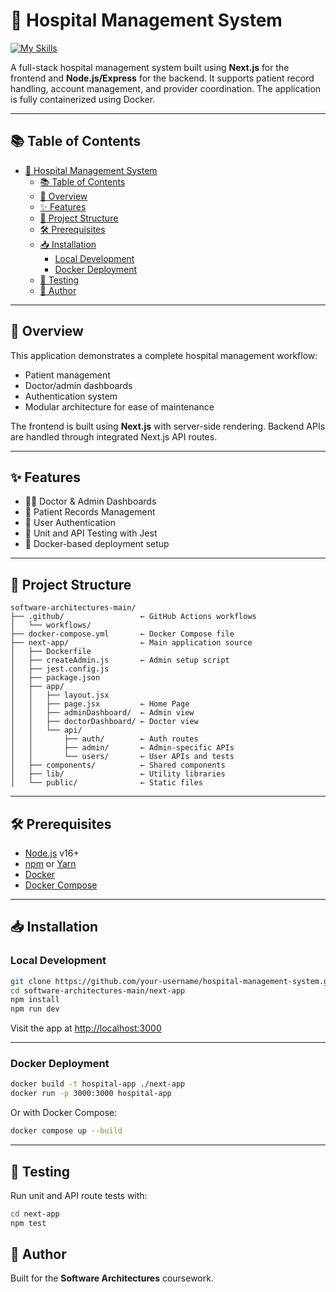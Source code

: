 # 🏥 Hospital Management System

[![My Skills](https://skillicons.dev/icons?i=nextjs,react,tailwind,mongodb,flask,nodejs,py,docker,gcp,&perline=9)](https://skillicons.dev)

A full-stack hospital management system built using **Next.js** for the frontend and **Node.js/Express** for the backend. It supports patient record handling, account management, and provider coordination. The application is fully containerized using Docker.

---

## 📚 Table of Contents

- [🏥 Hospital Management System](#-hospital-management-system)
  - [📚 Table of Contents](#-table-of-contents)
  - [🚀 Overview](#-overview)
  - [✨ Features](#-features)
  - [📁 Project Structure](#-project-structure)
  - [🛠 Prerequisites](#-prerequisites)
  - [📥 Installation](#-installation)
    - [Local Development](#local-development)
    - [Docker Deployment](#docker-deployment)
  - [🧪 Testing](#-testing)
  - [📝 Author](#-author)

---

## 🚀 Overview

This application demonstrates a complete hospital management workflow:
- Patient management
- Doctor/admin dashboards
- Authentication system
- Modular architecture for ease of maintenance

The frontend is built using **Next.js** with server-side rendering. Backend APIs are handled through integrated Next.js API routes.

---

## ✨ Features

- 🧑‍⚕️ Doctor & Admin Dashboards
- 🧾 Patient Records Management
- 🔐 User Authentication
- 🧪 Unit and API Testing with Jest
- 🐳 Docker-based deployment setup

---

## 📁 Project Structure

```
software-architectures-main/
├── .github/                 ← GitHub Actions workflows
│   └── workflows/
├── docker-compose.yml       ← Docker Compose file
├── next-app/                ← Main application source
│   ├── Dockerfile
│   ├── createAdmin.js       ← Admin setup script
│   ├── jest.config.js
│   ├── package.json
│   ├── app/
│   │   ├── layout.jsx
│   │   ├── page.jsx         ← Home Page
│   │   ├── adminDashboard/  ← Admin view
│   │   ├── doctorDashboard/ ← Doctor view
│   │   └── api/
│   │       ├── auth/        ← Auth routes
│   │       ├── admin/       ← Admin-specific APIs
│   │       └── users/       ← User APIs and tests
│   ├── components/          ← Shared components
│   ├── lib/                 ← Utility libraries
│   └── public/              ← Static files
```

---

## 🛠 Prerequisites

- [Node.js](https://nodejs.org/) v16+
- [npm](https://www.npmjs.com/) or [Yarn](https://yarnpkg.com/)
- [Docker](https://www.docker.com/)
- [Docker Compose](https://docs.docker.com/compose/)

---

## 📥 Installation

### Local Development

```bash
git clone https://github.com/your-username/hospital-management-system.git
cd software-architectures-main/next-app
npm install
npm run dev
```

Visit the app at [http://localhost:3000](http://localhost:3000)

---

### Docker Deployment

```bash
docker build -t hospital-app ./next-app
docker run -p 3000:3000 hospital-app
```

Or with Docker Compose:

```bash
docker compose up --build
```

---

## 🧪 Testing

Run unit and API route tests with:

```bash
cd next-app
npm test
```


## 📝 Author

Built for the **Software Architectures** coursework.
